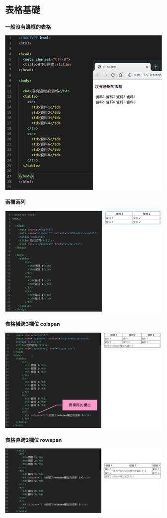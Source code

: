 # 表格基礎

### 一般沒有邊框的表格

![](../../.gitbook/assets/image%20%2840%29.png)

### 兩欄兩列

![](../../.gitbook/assets/image%20%2877%29.png)

### 表格橫跨3欄位 colspan

![](../../.gitbook/assets/image%20%2869%29.png)

### 表格直跨2欄位 rowspan

![](../../.gitbook/assets/image%20%2874%29.png)

